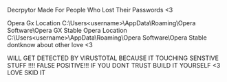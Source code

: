 Decrpytor Made For People Who Lost Their Passwords <3

Opera Gx Location
C:\Users\<username>\AppData\Roaming\Opera Software\Opera GX Stable
Opera Location
C:\Users\<username>\AppData\Roaming\Opera Software\Opera Stable
dontknow about other love <3

WILL GET DETECTED BY VIRUSTOTAL BECAUSE IT TOUCHING SENSTIVE STUFF !!!! FALSE POSITIVE!!! IF YOU DONT TRUST BUILD IT YOURSELF <3 LOVE SKID IT
